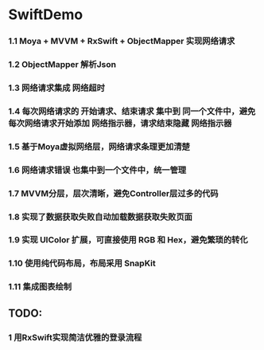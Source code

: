 # SwiftDemo
### 1.1 Moya + MVVM + RxSwift + ObjectMapper 实现网络请求
### 1.2 ObjectMapper 解析Json
### 1.3 网络请求集成 网络超时
### 1.4 每次网络请求的 开始请求、结束请求 集中到 同一个文件中，避免每次网络请求开始添加 网络指示器，请求结束隐藏 网络指示器
### 1.5 基于Moya虚拟网络层，网络请求条理更加清楚
### 1.6 网络请求错误 也集中到一个文件中，统一管理
### 1.7 MVVM分层，层次清晰，避免Controller层过多的代码
### 1.8 实现了数据获取失败自动加载数据获取失败页面
### 1.9 实现 UIColor 扩展，可直接使用 RGB 和 Hex，避免繁琐的转化
### 1.10 使用纯代码布局，布局采用 SnapKit
### 1.11 集成图表绘制

## TODO:
### 1 用RxSwift实现简洁优雅的登录流程
